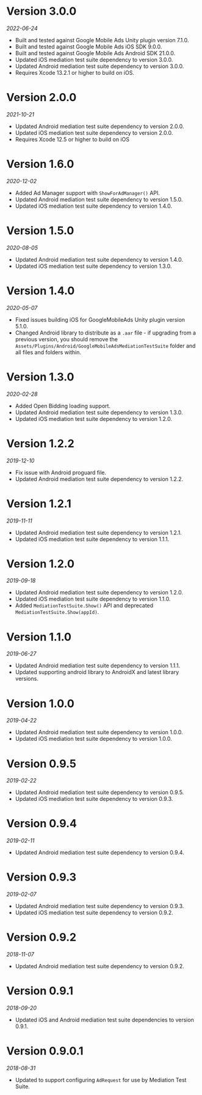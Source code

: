 # Version 3.0.0
*2022-06-24*
- Built and tested against Google Mobile Ads Unity plugin version 7.1.0.
- Built and tested against Google Mobile Ads iOS SDK 9.0.0.
- Built and tested against Google Mobile Ads Android SDK 21.0.0.
- Updated iOS mediation test suite dependency to version 3.0.0.
- Updated Android mediation test suite dependency to version 3.0.0.
- Requires Xcode 13.2.1 or higher to build on iOS.

# Version 2.0.0
*2021-10-21*
- Updated Android mediation test suite dependency to version 2.0.0.
- Updated iOS mediation test suite dependency to version 2.0.0.
- Requires Xcode 12.5 or higher to build on iOS

# Version 1.6.0
*2020-12-02*
- Added Ad Manager support with `ShowForAdManager()` API.
- Updated Android mediation test suite dependency to version 1.5.0.
- Updated iOS mediation test suite dependency to version 1.4.0.

# Version 1.5.0
*2020-08-05*
- Updated Android mediation test suite dependency to version 1.4.0.
- Updated iOS mediation test suite dependency to version 1.3.0.

# Version 1.4.0
*2020-05-07*
- Fixed issues building iOS for GoogleMobileAds Unity plugin version 5.1.0.
- Changed Android library to distribute as a `.aar` file - if upgrading from a previous
version, you should remove the `Assets/Plugins/Android/GoogleMobileAdsMediationTestSuite`
folder and all files and folders within.

# Version 1.3.0
*2020-02-28*
- Added Open Bidding loading support.
- Updated Android mediation test suite dependency to version 1.3.0.
- Updated iOS mediation test suite dependency to version 1.2.0.

# Version 1.2.2
*2019-12-10*
- Fix issue with Android proguard file.
- Updated Android mediation test suite dependency to version 1.2.2.

# Version 1.2.1
*2019-11-11*
- Updated Android mediation test suite dependency to version 1.2.1.
- Updated iOS mediation test suite dependency to version 1.1.1.

# Version 1.2.0
*2019-09-18*
- Updated Android mediation test suite dependency to version 1.2.0.
- Updated iOS mediation test suite dependency to version 1.1.0.
- Added `MediationTestSuite.Show()` API and deprecated
  `MediationTestSuite.Show(appId)`.

# Version 1.1.0
*2019-06-27*
- Updated Android mediation test suite dependency to version 1.1.1.
- Updated supporting android library to AndroidX and latest library versions.

# Version 1.0.0
*2019-04-22*
- Updated Android mediation test suite dependency to version 1.0.0.
- Updated iOS mediation test suite dependency to version 1.0.0.

# Version 0.9.5
*2019-02-22*
- Updated Android mediation test suite dependency to version 0.9.5.
- Updated iOS mediation test suite dependency to version 0.9.3.

# Version 0.9.4
*2019-02-11*
- Updated Android mediation test suite dependency to version 0.9.4.

# Version 0.9.3
*2019-02-07*
- Updated Android mediation test suite dependency to version 0.9.3.
- Updated iOS mediation test suite dependency to version 0.9.2.

# Version 0.9.2
*2018-11-07*
- Updated Android mediation test suite dependency to version 0.9.2.

# Version 0.9.1
*2018-09-20*
- Updated iOS and Android mediation test suite dependencies to version 0.9.1.

# Version 0.9.0.1
*2018-08-31*
- Updated to support configuring `AdRequest` for use by Mediation Test Suite.
